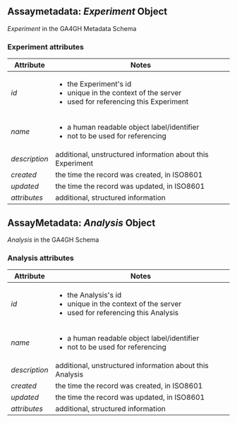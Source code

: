 ## Assaymetadata: _Experiment_ Object

_Experiment_ in the GA4GH Metadata Schema

### Experiment attributes

Attribute | Notes
------ | ------
*id* | <ul><li>the Experiment's id</li><li>unique in the context of the server</li><li>used for referencing this Experiment</li></ul>
*name* | <ul><li>a human readable object label/identifier</li><li>not to be used for referencing</li></ul>
*description* | additional, unstructured information about this Experiment
*created* | the time the record was created, in ISO8601
*updated* | the time the record was updated, in ISO8601
*attributes* | additional, structured information

## AssayMetadata: *Analysis* Object

_Analysis_ in the GA4GH Schema

### Analysis attributes

Attribute | Notes
--- | ---
*id* | <ul><li>the Analysis's id</li><li>unique in the context of the server</li><li>used for referencing this Analysis</li></ul>
*name* | <ul><li>a human readable object label/identifier</li><li>not to be used for referencing</li></ul>
*description* | additional, unstructured information about this Analysis
*created* | the time the record was created, in ISO8601
*updated* | the time the record was updated, in ISO8601
*attributes* | additional, structured information
